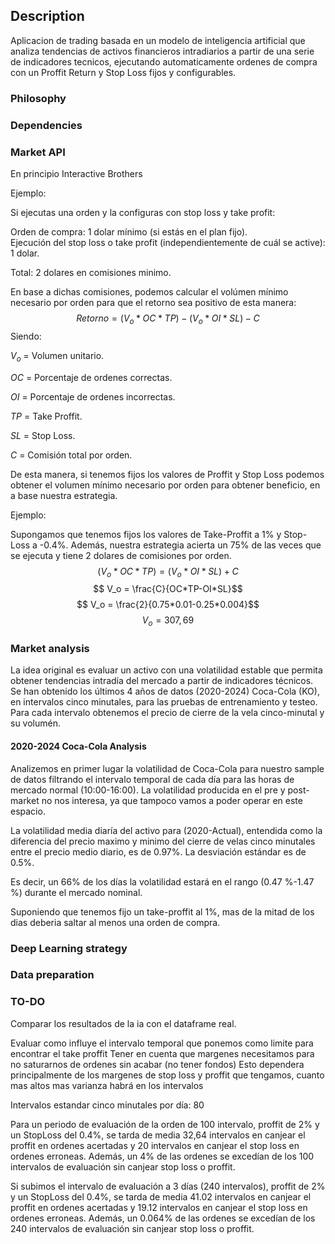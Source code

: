 ## Description
Aplicacion de trading basada en un modelo de inteligencia artificial que analiza tendencias de
activos financieros intradiarios a partir de una serie de indicadores tecnicos, ejecutando 
automaticamente ordenes de compra con un Proffit Return y Stop Loss fijos y configurables.
### Philosophy

### Dependencies

### Market API
En principio Interactive Brothers 

Ejemplo: 

Si ejecutas una orden y la configuras con stop loss y take profit:

Orden de compra: 1 dolar mínimo (si estás en el plan fijo). \
Ejecución del stop loss o take profit (independientemente de cuál se active): 1 dolar.

Total: 2 dolares en comisiones minimo.

En base a dichas comisiones, podemos calcular el volúmen mínimo necesario por orden para que 
el retorno sea positivo de esta manera:
$$ Retorno = (V_o*OC*TP) - (V_o*OI*SL) - C$$
Siendo:

$V_o$ = Volumen unitario.

$OC$ = Porcentaje de ordenes correctas.

$OI$ = Porcentaje de ordenes incorrectas.

$TP$ = Take Proffit.

$SL$ = Stop Loss.

$C$ = Comisión total por orden.

De esta manera, si tenemos fijos los valores de Proffit y Stop Loss podemos
obtener el volumen mínimo necesario por orden para obtener beneficio, en a base 
nuestra estrategia.

Ejemplo:

Supongamos que tenemos fijos los valores de Take-Proffit a 1% y Stop-Loss a -0.4%.
Además, nuestra estrategia acierta un 75% de las veces que se ejecuta y tiene 2 dolares
de comisiones por orden.
$$ (V_o*OC*TP) = (V_o*OI*SL) + C$$
$$ V_o = \frac{C}{OC*TP-OI*SL}$$
$$ V_o = \frac{2}{0.75*0.01-0.25*0.004}$$
$$ V_o = 307,69$$ 


### Market analysis
La idea original es evaluar un activo con una volatilidad estable que permita obtener tendencias intradía del mercado
a partir de indicadores técnicos. Se han obtenido los últimos 4 años de datos (2020-2024) Coca-Cola (KO), en intervalos 
cinco minutales,  para las pruebas de entrenamiento y testeo. Para cada intervalo obtenemos el precio de cierre de la vela
cinco-minutal y su volumén.
#### 2020-2024 Coca-Cola Analysis
Analizemos en primer lugar la volatilidad de Coca-Cola para nuestro sample de datos filtrando el intervalo temporal
de cada día para las horas de mercado normal (10:00-16:00). La volatilidad producida en el pre y post-market no nos 
interesa, ya que tampoco vamos a poder operar en este espacio.


La volatilidad media diaría del activo para (2020-Actual), entendida como la diferencia del precio maximo y minimo del cierre de velas cinco minutales entre el precio medio diario, es de 0.97%. La desviación estándar es de 0.5%.

Es decir, un 66% de los días la volatilidad estará en el rango (0.47 %-1.47 %) durante el mercado nominal.

Suponiendo que tenemos fijo un take-proffit al 1%, mas de la mitad de los dias deberia saltar al menos una orden 
de compra.



### Deep Learning strategy 


### Data preparation


### TO-DO
Comparar los resultados de la ia con el dataframe real.

Evaluar como influye el intervalo temporal que ponemos como limite para encontrar el take proffit
Tener en cuenta que margenes necesitamos para no saturarnos de ordenes sin acabar (no tener fondos)
Esto dependera principalmente de los margenes de stop loss y proffit que tengamos, cuanto mas altos 
mas varianza habrá en los intervalos

Intervalos estandar cinco minutales por día: 80

Para un periodo de evaluación de la orden de 100 intervalo, proffit de 2% y un StopLoss del 0.4%, se tarda de media 32,64 intervalos en
canjear el proffit en ordenes acertadas y 20 intervalos en canjear el stop loss en ordenes erroneas.
Además, un 4% de las ordenes se excedían de los 100 intervalos de evaluación sin canjear stop loss o proffit.

Si subimos el intervalo de evaluación a 3 días (240 intervalos),  proffit de 2% y un StopLoss del 0.4%, se tarda de media 41.02 intervalos en
canjear el proffit en ordenes acertadas y 19.12 intervalos en canjear el stop loss en ordenes erroneas.
Además, un 0.064% de las ordenes se excedían de los 240 intervalos de evaluación sin canjear stop loss o proffit.

